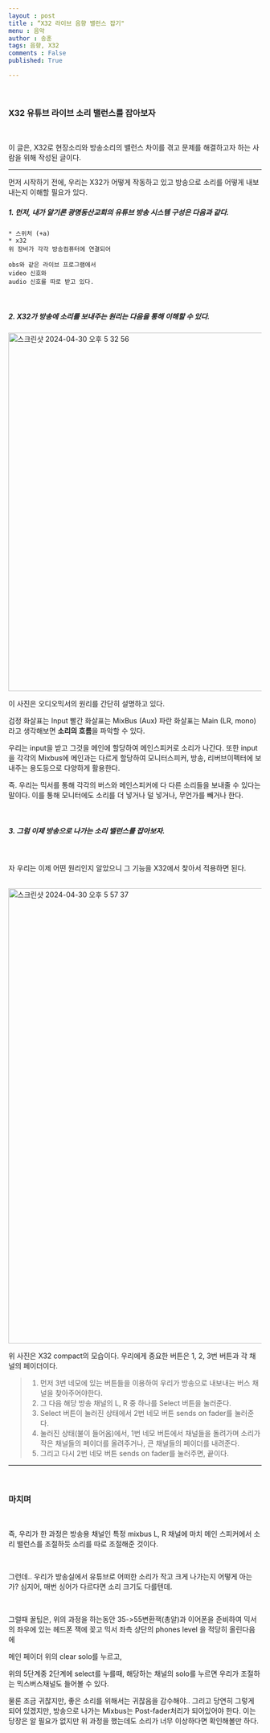 ```yaml
---
layout : post
title : “X32 라이브 음향 밸런스 잡기"
menu : 음악
author : 송훈
tags: 음향, X32 
comments : False
published: True

---
```


<br>

### X32 유튜브 라이브 소리 밸런스를 잡아보자

<br>

이 글은, X32로 현장소리와 방송소리의 밸런스 차이를 겪고 문제를 해결하고자 하는 사람을 위해 작성된 글이다.


---

먼저 시작하기 전에, 
우리는 X32가 어떻게 작동하고 있고
방송으로 소리를 어떻게 내보내는지 이해할 필요가 있다.


##### 1. 먼저, 내가 알기론 광명동산교회의 유튜브 방송 시스템 구성은 다음과 같다.

```
* 스위처 (+a)
* x32
위 장비가 각각 방송컴퓨터에 연결되어

obs와 같은 라이브 프로그램에서
video 신호와
audio 신호를 따로 받고 있다.
```

<br>

##### 2. X32가 방송에 소리를 보내주는 원리는 다음을 통해 이해할 수 있다.

<img width="713" alt="스크린샷 2024-04-30 오후 5 32 56" src="https://github.com/songh-oon/songh-oon.github.io/assets/84430293/18f64cbb-8419-4ffb-82a9-1164d8e90d93">

이 사진은 오디오믹서의 원리를 간단히 설명하고 있다. 

검정 화살표는 Input
빨간 화살표는 MixBus (Aux)
파란 화살표는 Main (LR, mono)
라고 생각해보면
**소리의 흐름**을 파악할 수 있다.

우리는 input을 받고
그것을 메인에 할당하여 메인스피커로 소리가 나간다.
또한 input을 각각의 Mixbus에 메인과는 다르게 할당하여
모니터스피커, 방송, 리버브이펙터에 보내주는 용도등으로 다양하게 활용한다. 

즉. 우리는 믹서를 통해
각각의 버스와 메인스피커에 다 다른 소리들을 보내줄 수 있다는 말이다.
이를 통해 모니터에도 소리를 더 넣거나 덜 넣거나, 무언가를 빼거나 한다.

<br>

##### 3. 그럼 이제 방송으로 나가는 소리 밸런스를 잡아보자.

<Br>

자 우리는 이제 어떤 원리인지 알았으니
그 기능을 X32에서 찾아서 적용하면 된다.

<Br>

<img width="905" alt="스크린샷 2024-04-30 오후 5 57 37" src="https://github.com/songh-oon/songh-oon.github.io/assets/84430293/23309397-fbd9-434b-91f0-9263b39df878">

위 사진은 X32 compact의 모습이다.
우리에게 중요한 버튼은 1, 2, 3번 버튼과 각 채널의 페이더이다.
 
 
> 1. 먼저 3번 네모에 있는 버튼들을 이용하여  우리가 방송으로 내보내는 버스 채널을 찾아주어야한다.
> 2. 그 다음 해당 방송 채널의 L, R 중 하나를 Select 버튼을 눌러준다.
> 3. Select 버튼이 눌러진 상태에서 2번 네모 버튼 sends on fader를 눌러준다.
> 4. 눌러진 상태(불이 들어옴)에서, 1번 네모 버튼에서 채널들을 돌려가며 소리가 작은 채널들의 페이더를 올려주거나, 큰 채널들의 페이더를 내려준다.
> 5. 그리고 다시 2번 네모 버튼 sends on fader를 눌러주면, 끝이다.

--- 

<br>

### 마치며 
<br>

즉, 우리가 한 과정은 방송용 채널인 특정 mixbus L, R 채널에 
마치 메인 스피커에서 소리 밸런스를 조절하듯
소리를 따로 조절해준 것이다.

<br>

그런데.. 우리가 방송실에서
유튜브로 어떠한 소리가 작고 크게 나가는지 어떻게 아는가?
심지어, 매번 싱어가 다르다면 소리 크기도 다를텐데.

<br>

그럴때 꿀팁은, 
위의 과정을 하는동안
35->55변환잭(총알)과 이어폰을 준비하여
믹서의 좌우에 있는 헤드폰 잭에 꽂고
믹서 좌측 상단의 phones level 을 적당히 올린다음에

메인 페이더 위의 clear solo를 누르고,

위의 5단계중 2단계에 select를 누를때, 
해당하는 채널의 solo를 누르면
우리가 조절하는 믹스버스채널도 들어볼 수 있다.

물론 조금 귀찮지만, 좋은 소리를 위해서는 귀찮음을 감수해야..
그리고 당연히 그렇게 되어 있겠지만, 
방송으로 나가는 Mixbus는 Post-fader처리가 되어있어야 한다.
이는 당장은 알 필요가 없지만
위 과정을 했는데도 소리가 너무 이상하다면 확인해볼만 하다.


